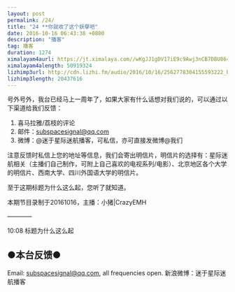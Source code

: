 ```yaml
---
layout: post
permalink: /24/
title: "24 **你就收了这个妖孽吧"
date: 2016-10-16 06:43:38 +0800
description: "播客"
tag: 播客 
duration: 1274
ximalayam4aurl: https://jt.ximalaya.com//wKgJJ1gDV17iE9c9Awj3nCB7DBU864.mp3.m4a?channel=rss&amp;album_id=3135361&amp;track_id=23338009&amp;uid=6418191&amp;jt=https://audio.xmcdn.com/group20/M00/82/44/wKgJJ1gDV17iE9c9Awj3nCB7DBU864.mp3
ximalayam4alength: 50919324
lizhimp3url: http://cdn.lizhi.fm/audio/2016/10/16/2562778304155593222_hd.mp3
lizhimp3length: 20437616
---   
```


号外号外，我台已经马上一周年了，如果大家有什么话想对我们说的，可以通过以下渠道给我们反馈：

1.	喜马拉雅/荔枝的评论
2.	邮件：subspacesignal@qq.com
3.	微博：@迷于星际迷航播客，可私信，亦可直接发微博@我们

注意反馈时私信上您的地址等信息，我们会寄出明信片，明信片的选择有：星际迷航相关（主播们自己制作，可附上自己喜欢的电视系列/电影）、北京地区各个大学的明信片、西南大学、四川外国语大学的明信片。

至于这期标题为什么这么起，您听了就知道。

本期节目录制于20161016，主播：小猪\|CrazyEMH

————

10:08 标题为什么这么起

## ●本台反馈●
Email: subspacesignal@qq.com, all frequencies open.
新浪微博：迷于星际迷航播客
